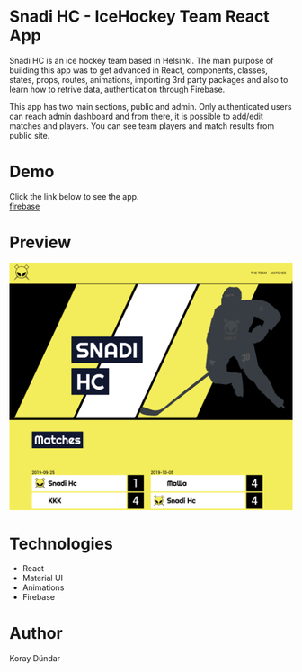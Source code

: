 # Snadi HC - IceHockey Team React App

Snadi HC is an ice hockey team based in Helsinki. The main purpose of building this app was to get advanced in React, components, classes, states, props, routes, animations, importing 3rd party packages and also to learn how to retrive data, authentication through Firebase.

This app has two main sections, public and admin. Only authenticated users can reach admin dashboard and from there, it is possible to add/edit matches and players. You can see team players and match results from public site.

# Demo
Click the link below to see the app. <br/>
[firebase](https://man-city-8faac.web.app/)

# Preview
![Rolling Dice - Preview](./src/Resources/images/preview.png)

# Technologies
  * React
  * Material UI
  * Animations
  * Firebase

# Author

Koray Dündar
